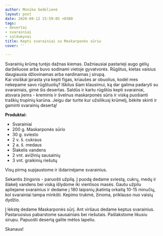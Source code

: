 ```yaml
---
author: Monika Godelienė
layout: post
date: 2020-09-12 15:59:05 +0300
tags:
- desertai
- svarainiai
- saldumynai
title: Kepti svarainiai su Maskarponės sūriu
cover: ''

---
```

Svarainių krūmą turėjo dažnas kiemas. Dažniausiai pastarieji augo gėlių darželiuose arba buvo sodinami vietoje gyvatvorės. Rūgštus, kietas vaisius daugiausia džiovinamas arba nardinamas į sirupą.   
Kai visiškai įprasta yra kepti figas, kriaušes ar obuolius, kodėl mes nekepame savo rūgštuolių? Iškilus šiam klausimui, ką dar galima padaryti su svarainiais, gimė šis desertas. Saldūs ir kartu rūgštūs kepti svarainiai, atsvara jiems - kreminis ir švelnus maskarponės sūris ir viską puošianti traškių trupinių karūna. Jeigu dar turite kur užsilikusį krūmelį, bėkite skinti ir gaminti svarainių desertą!

**Produktai:**

* Svarainiai
* 200 g. Maskarponės sūrio
* 30 g. sviesto
* 2 v. š. cukraus
* 2 a. š. medaus
* Šlakelis vandens
* 2 vnt. avižinių sausainių
* 3 vnt. graikinių riešutų

Visų pirmą supjaustome ir išdarinėjame svarainius.

Sekantis žingsnis - paruošti užpilą. Į puodą dedame sviestą, cukrų, medų ir šlakelį vandens bei viską išlydome iki vientisos masės. Gautu užpilu apliejame svarainius ir dedame į 180 laipsnių įkatintą orkaitą 10-15 minučių, kol svarainiai tampa minkšti. Kepimo trukmė, žinoma, priklauso nuo vaisių dydžio.

Į lėkstę dedame Maskarponės sūrį. Ant viršaus dedame keptus svarainius. Pastaruosius pabarstome sausainiais bei riešutais. Pašlakstome likusiu sirupu. Papuošti desertą galite mėtos lapeliu.

Skanaus!